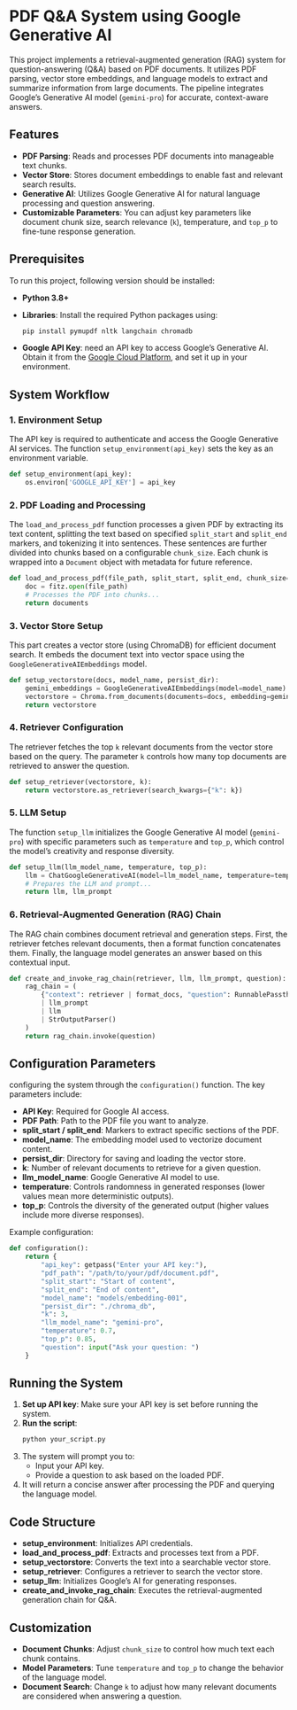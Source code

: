 # PDF Q&A System using Google Generative AI

This project implements a retrieval-augmented generation (RAG) system for question-answering (Q&A) based on PDF documents. It utilizes PDF parsing, vector store embeddings, and language models to extract and summarize information from large documents. The pipeline integrates Google’s Generative AI model (`gemini-pro`) for accurate, context-aware answers.

## Features

- **PDF Parsing**: Reads and processes PDF documents into manageable text chunks.
- **Vector Store**: Stores document embeddings to enable fast and relevant search results.
- **Generative AI**: Utilizes Google Generative AI for natural language processing and question answering.
- **Customizable Parameters**: You can adjust key parameters like document chunk size, search relevance (`k`), temperature, and `top_p` to fine-tune response generation.

## Prerequisites

To run this project,   following version should be installed:

- **Python 3.8+**
- **Libraries**: Install the required Python packages using:
  ```bash
  pip install pymupdf nltk langchain chromadb
  ```

- **Google API Key**:  need an API key to access Google’s Generative AI. Obtain it from the [Google Cloud Platform](https://console.cloud.google.com/), and set it up in your environment.

## System Workflow

### 1. **Environment Setup**
   The API key is required to authenticate and access the Google Generative AI services. The function `setup_environment(api_key)` sets the key as an environment variable.
   
   ```python
   def setup_environment(api_key):
       os.environ['GOOGLE_API_KEY'] = api_key
   ```

### 2. **PDF Loading and Processing**
   The `load_and_process_pdf` function processes a given PDF by extracting its text content, splitting the text based on specified `split_start` and `split_end` markers, and tokenizing it into sentences. These sentences are further divided into chunks based on a configurable `chunk_size`. Each chunk is wrapped into a `Document` object with metadata for future reference.
   
   ```python
   def load_and_process_pdf(file_path, split_start, split_end, chunk_size=500):
       doc = fitz.open(file_path)
       # Processes the PDF into chunks...
       return documents
   ```

### 3. **Vector Store Setup**
   This part creates a vector store (using ChromaDB) for efficient document search. It embeds the document text into vector space using the `GoogleGenerativeAIEmbeddings` model.

   ```python
   def setup_vectorstore(docs, model_name, persist_dir):
       gemini_embeddings = GoogleGenerativeAIEmbeddings(model=model_name)
       vectorstore = Chroma.from_documents(documents=docs, embedding=gemini_embeddings, persist_directory=persist_dir)
       return vectorstore
   ```

### 4. **Retriever Configuration**
   The retriever fetches the top `k` relevant documents from the vector store based on the query. The parameter `k` controls how many top documents are retrieved to answer the question.

   ```python
   def setup_retriever(vectorstore, k):
       return vectorstore.as_retriever(search_kwargs={"k": k})
   ```

### 5. **LLM Setup**
   The function `setup_llm` initializes the Google Generative AI model (`gemini-pro`) with specific parameters such as `temperature` and `top_p`, which control the model’s creativity and response diversity.

   ```python
   def setup_llm(llm_model_name, temperature, top_p):
       llm = ChatGoogleGenerativeAI(model=llm_model_name, temperature=temperature, top_p=top_p)
       # Prepares the LLM and prompt...
       return llm, llm_prompt
   ```

### 6. **Retrieval-Augmented Generation (RAG) Chain**
   The RAG chain combines document retrieval and generation steps. First, the retriever fetches relevant documents, then a format function concatenates them. Finally, the language model generates an answer based on this contextual input.

   ```python
   def create_and_invoke_rag_chain(retriever, llm, llm_prompt, question):
       rag_chain = (
           {"context": retriever | format_docs, "question": RunnablePassthrough()}
           | llm_prompt
           | llm
           | StrOutputParser()
       )
       return rag_chain.invoke(question)
   ```

## Configuration Parameters

 configuring the system through the `configuration()` function. The key parameters include:

- **API Key**: Required for Google AI access.
- **PDF Path**: Path to the PDF file you want to analyze.
- **split_start / split_end**: Markers to extract specific sections of the PDF.
- **model_name**: The embedding model used to vectorize document content.
- **persist_dir**: Directory for saving and loading the vector store.
- **k**: Number of relevant documents to retrieve for a given question.
- **llm_model_name**: Google Generative AI model to use.
- **temperature**: Controls randomness in generated responses (lower values mean more deterministic outputs).
- **top_p**: Controls the diversity of the generated output (higher values include more diverse responses).
  
Example configuration:
```python
def configuration():
    return {
        "api_key": getpass("Enter your API key:"),
        "pdf_path": "/path/to/your/pdf/document.pdf",
        "split_start": "Start of content",
        "split_end": "End of content",
        "model_name": "models/embedding-001",
        "persist_dir": "./chroma_db",
        "k": 3,
        "llm_model_name": "gemini-pro",
        "temperature": 0.7,
        "top_p": 0.85,
        "question": input("Ask your question: ")
    }
```

## Running the System

1. **Set up API key**: Make sure your API key is set before running the system.
2. **Run the script**:
   ```bash
   python your_script.py
   ```
3. The system will prompt you to:
   - Input your API key.
   - Provide a question to ask based on the loaded PDF.
4. It will return a concise answer after processing the PDF and querying the language model.

## Code Structure

- **setup_environment**: Initializes API credentials.
- **load_and_process_pdf**: Extracts and processes text from a PDF.
- **setup_vectorstore**: Converts the text into a searchable vector store.
- **setup_retriever**: Configures a retriever to search the vector store.
- **setup_llm**: Initializes Google’s AI for generating responses.
- **create_and_invoke_rag_chain**: Executes the retrieval-augmented generation chain for Q&A.

## Customization

- **Document Chunks**: Adjust `chunk_size` to control how much text each chunk contains.
- **Model Parameters**: Tune `temperature` and `top_p` to change the behavior of the language model.
- **Document Search**: Change `k` to adjust how many relevant documents are considered when answering a question.

